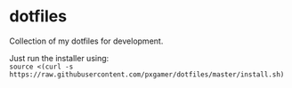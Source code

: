 # dotfiles

Collection of my dotfiles for development.

Just run the installer using:  
`source <(curl -s https://raw.githubusercontent.com/pxgamer/dotfiles/master/install.sh)`
